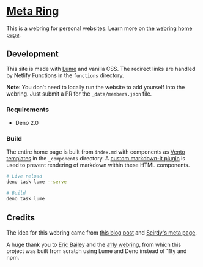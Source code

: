 # [Meta Ring](https://meta-ring.hedy.dev/)

This is a webring for personal websites. Learn more on [the webring home
page](https://meta-ring.hedy.dev/).

## Development

This site is made with [Lume](https://lume.land/) and vanilla CSS. The redirect
links are handled by Netlify Functions in the `functions` directory.

**Note**: You don't need to locally run the website to add yourself into the
webring. Just submit a PR for the `_data/members.json` file.

### Requirements

- Deno 2.0

### Build

The entire home page is built from `index.md` with components as [Vento
templates](https://vento.js.org/) in the `_components` directory. A [custom
markdown-it plugin](passthrough.js) is used to prevent rendering of markdown
within these HTML components.

```sh
# Live reload
deno task lume --serve

# Build
deno task lume
```

## Credits

The idea for this webring came from [this blog
post](https://home.hedy.dev/posts/meta-pages) and [Seirdy's meta
page](https://seirdy.one/meta/).

A huge thank you to [Eric Bailey](https://ericwbailey.website/) and the [a11y
webring](https://a11y-webring.club), from which this project was built from
scratch using Lume and Deno instead of 11ty and npm.
